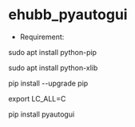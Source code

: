 # ehubb_pyautogui

- Requirement:

sudo apt install python-pip

sudo apt install python-xlib

pip install --upgrade pip

export LC_ALL=C

pip install pyautogui
